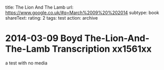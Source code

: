 title: The Lion And The Lamb
url: https://www.google.co.uk/#q=March%2009%20%202014 
subtype: book
shareText: 
rating: 2
tags: test
action: archive
                        

# 2014-03-09 Boyd The-Lion-And-The-Lamb Transcription xx1561xx

a test with no media
